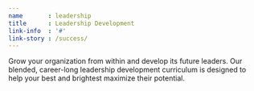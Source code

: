 ```yaml
---
name       : leadership
title      : Leadership Development
link-info  : '#'
link-story : /success/
---
```

Grow your organization from within and develop its future leaders. Our blended, career-long leadership development curriculum is designed to help your best and brightest maximize their potential.
